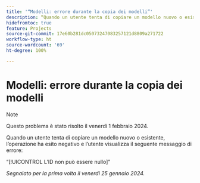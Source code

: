 ```yaml
---
title: '“Modelli: errore durante la copia dei modelli”'
description: “Quando un utente tenta di copiare un modello nuovo o esistente, l’operazione ha esito negativo e l’utente visualizza un messaggio di errore.”
hidefromtoc: true
feature: Projects
source-git-commit: 17e60b281dc05073247083257121d8809a271722
workflow-type: ht
source-wordcount: '69'
ht-degree: 100%

---
```



# Modelli: errore durante la copia dei modelli

>[!NOTE]
>
>Questo problema è stato risolto il venerdì 1 febbraio 2024.

Quando un utente tenta di copiare un modello nuovo o esistente, l’operazione ha esito negativo e l’utente visualizza il seguente messaggio di errore:

“[!UICONTROL L’ID non può essere nullo]”

_Segnalato per la prima volta il venerdì 25 gennaio 2024._

